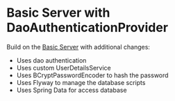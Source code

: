 Basic Server with DaoAuthenticationProvider
========================

Build on the [Basic Server](../basic-server/README.md) with additional changes:
- Uses dao authentication
- Uses custom UserDetailsService
- Uses BCryptPasswordEncoder to hash the password
- Uses Flyway to manage the database scripts
- Uses Spring Data for access database

